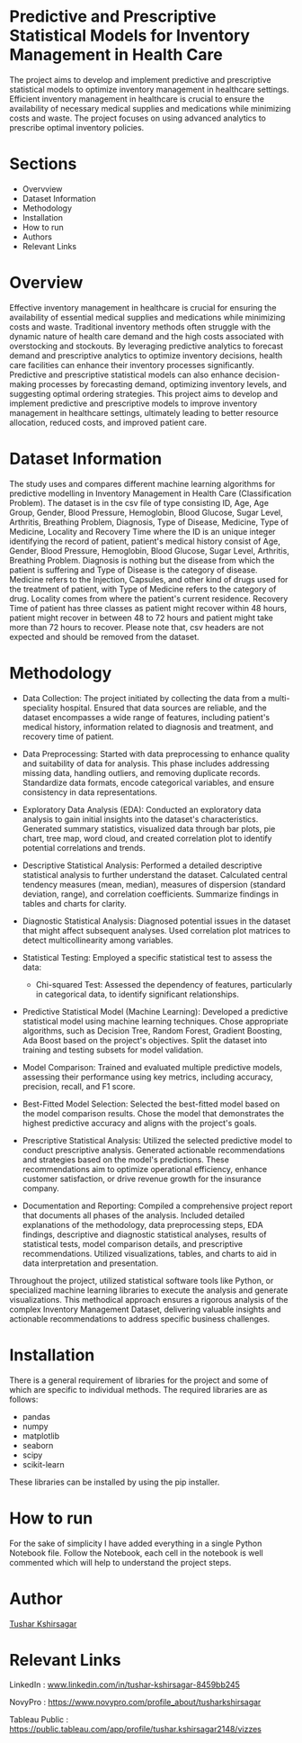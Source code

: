 # Predictive and Prescriptive Statistical Models for Inventory Management in Health Care
The project aims to develop and implement predictive and prescriptive statistical models to optimize inventory management in healthcare settings. Efficient inventory management in healthcare is crucial to ensure the availability of necessary medical supplies and medications while minimizing costs and waste. The project focuses on using advanced analytics to prescribe optimal inventory policies.

# Sections
- Overvview
- Dataset Information
- Methodology
- Installation
- How to run
- Authors
- Relevant Links

# Overview
Effective inventory management in healthcare is crucial for ensuring the availability of essential medical supplies and medications while minimizing costs and waste. Traditional inventory methods often struggle with the dynamic nature of health care demand and the high costs associated with overstocking and stockouts. By leveraging predictive analytics to forecast demand and prescriptive analytics to optimize inventory decisions, health care facilities can enhance their inventory processes significantly. Predictive and prescriptive statistical models can also enhance decision-making processes by forecasting demand, optimizing inventory levels, and suggesting optimal ordering strategies. This project aims to develop and implement predictive and prescriptive models to improve inventory management in healthcare settings, ultimately leading to better resource allocation, reduced costs, and improved patient care.

# Dataset Information
The study uses and compares different machine learning algorithms for predictive modelling in Inventory Management in Health Care (Classification Problem). The dataset is in the csv file of type consisting ID, Age, Age Group, Gender, Blood Pressure, Hemoglobin, Blood Glucose, Sugar Level, Arthritis, Breathing Problem, Diagnosis, Type of Disease, Medicine, Type of Medicine, Locality and Recovery Time where the ID is an unique integer identifying the record of patient, patient's medical history consist of Age, Gender, Blood Pressure, Hemoglobin, Blood Glucose, Sugar Level, Arthritis, Breathing Problem. Diagnosis is nothing but the disease from which the patient is suffering and Type of Disease is the category of disease. Medicine refers to the Injection, Capsules, and other kind of drugs used for the treatment of patient, with Type of Medicine refers to the category of drug. Locality comes from where the patient's current residence. Recovery Time of patient has three classes as patient might recover within 48 hours, patient might recover in between 48 to 72 hours and patient might take more than 72 hours to recover. Please note that, csv headers are not expected and should be removed from the dataset.

# Methodology
- Data Collection:
  The project initiated by collecting the data from a multi-speciality hospital. Ensured that data sources are reliable, and the dataset encompasses a wide range of features, including patient's medical history, information related to diagnosis and treatment, and recovery time of patient.

- Data Preprocessing:
  Started with data preprocessing to enhance quality and suitability of data for analysis. This phase includes addressing missing data, handling outliers, and removing duplicate records. Standardize data formats, encode categorical variables, and ensure consistency in data representations.

- Exploratory Data Analysis (EDA):
  Conducted an exploratory data analysis to gain initial insights into the dataset's characteristics. Generated summary statistics, visualized data through bar plots, pie chart, tree map, word cloud, and created correlation plot to identify potential correlations and trends.

- Descriptive Statistical Analysis:
  Performed a detailed descriptive statistical analysis to further understand the dataset. Calculated central tendency measures (mean, median), measures of dispersion (standard deviation, range), and correlation coefficients. Summarize findings in tables and charts for clarity.

- Diagnostic Statistical Analysis:
  Diagnosed potential issues in the dataset that might affect subsequent analyses. Used correlation plot matrices to detect multicollinearity among variables.

- Statistical Testing:
  Employed a specific statistical test to assess the data:
  - Chi-squared Test: Assessed the dependency of features, particularly in categorical data, to identify significant relationships.

- Predictive Statistical Model (Machine Learning):
  Developed a predictive statistical model using machine learning techniques. Chose appropriate algorithms, such as Decision Tree, Random Forest, Gradient Boosting, Ada Boost based on the project's objectives. Split the dataset into training and testing subsets for model validation.

- Model Comparison:
Trained and evaluated multiple predictive models, assessing their performance using key metrics, including accuracy, precision, recall, and F1 score.

- Best-Fitted Model Selection:
  Selected the best-fitted model based on the model comparison results. Chose the model that demonstrates the highest predictive accuracy and aligns with the project's goals.

- Prescriptive Statistical Analysis:
  Utilized the selected predictive model to conduct prescriptive analysis. Generated actionable recommendations and strategies based on the model's predictions. These recommendations aim to optimize operational efficiency, enhance customer satisfaction, or drive revenue growth for the insurance company.

- Documentation and Reporting:
  Compiled a comprehensive project report that documents all phases of the analysis. Included detailed explanations of the methodology, data preprocessing steps, EDA findings, descriptive and diagnostic statistical analyses, results of statistical tests, model comparison details, and prescriptive recommendations. Utilized visualizations, tables, and charts to aid in data interpretation and presentation.

Throughout the project, utilized statistical software tools like Python, or specialized machine learning libraries to execute the analysis and generate visualizations. This methodical approach ensures a 
rigorous analysis of the complex Inventory Management Dataset, delivering valuable insights and actionable recommendations to address specific business challenges.

# Installation
There is a general requirement of libraries for the project and some of which are specific to individual methods. The required libraries are as follows:
- pandas
- numpy
- matplotlib
- seaborn
- scipy
- scikit-learn

These libraries can be installed by using the pip installer.

# How to run
For the sake of simplicity I have added everything in a single Python Notebook file. Follow the Notebook, each cell in the notebook is well commented which will help to understand the project steps.

# Author
[Tushar Kshirsagar](https://github.com/KshirsagarTushar)

# Relevant Links
LinkedIn : www.linkedin.com/in/tushar-kshirsagar-8459bb245

NovyPro : https://www.novypro.com/profile_about/tusharkshirsagar

Tableau Public : https://public.tableau.com/app/profile/tushar.kshirsagar2148/vizzes
